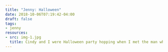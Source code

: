 ```yaml
---
title: "Jenny: Halloween"
date: 2018-10-06T07:19:42-04:00
draft: false
tags:
- jenny
resources:
- src: img-1.jpg
  title: Cindy and I were Halloween party hopping when I met the man who would become my husband. To this day, he still refers to her as Sailor Moon (sometimes Sailor Mom now).
---
```


